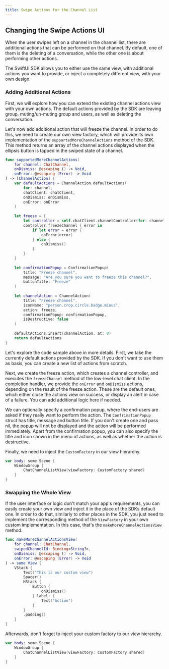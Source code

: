 ```yaml
---
title: Swipe Actions for the Channel List
---
```


## Changing the Swipe Actions UI

When the user swipes left on a channel in the channel list, there are additional actions that can be performed on that channel. By default, one of them is the deleting of a conversation, while the other one is about performing other actions.

The SwiftUI SDK allows you to either use the same view, with additional actions you want to provide, or inject a completely different view, with your own design.

### Adding Additional Actions

First, we will explore how you can extend the existing channel actions view with your own actions. The default actions provided by the SDK are leaving group, muting/un-muting group and users, as well as deleting the conversation. 

Let's now add additional action that will freeze the channel. In order to do this, we need to create our own view factory, which will provide its own implementation of the `supportedMoreChannelActions` method of the SDK. This method returns an array of the channel actions displayed when the ellipsis button is tapped in the swiped state of a channel.

```swift
func supportedMoreChannelActions(
    for channel: ChatChannel,
    onDismiss: @escaping () -> Void,
    onError: @escaping (Error) -> Void
) -> [ChannelAction] {
    var defaultActions = ChannelAction.defaultActions(
        for: channel,
        chatClient: chatClient,
        onDismiss: onDismiss,
        onError: onError
    )
    
    let freeze = {
        let controller = self.chatClient.channelController(for: channel.cid)
        controller.freezeChannel { error in
            if let error = error {
                onError(error)
            } else {
                onDismiss()
            }
        }
    }
    
    let confirmationPopup = ConfirmationPopup(
        title: "Freeze channel",
        message: "Are you sure you want to freeze this channel?",
        buttonTitle: "Freeze"
    )
    
    let channelAction = ChannelAction(
        title: "Freeze channel",
        iconName: "person.crop.circle.badge.minus",
        action: freeze,
        confirmationPopup: confirmationPopup,
        isDestructive: false
    )
    
    defaultActions.insert(channelAction, at: 0)
    return defaultActions
}

```

Let's explore the code sample above in more details. First, we take the currently default actions provided by the SDK. If you don't want to use them as basis, you can create a new list of actions from scratch. 

Next, we create the freeze action, which creates a channel controller, and executes the `freezeChannel` method of the low-level chat client. In the completion handler, we provide the `onError` and `onDismiss` actions, depending on the result of the freeze action. These are the default ones, which either close the actions view on success, or display an alert in case of a failure. You can add additional logic here if needed.

We can optionally specify a confirmation popup, where the end-users are asked if they really want to perform the action. The `ConfrimationPopup` struct has title, message and button title. If you don't create one and pass nil, the popup will not be displayed and the action will be performed immediately. Apart from the confirmation popup, you can also specify the title and icon shown in the menu of actions, as well as whether the action is destructive.

Finally, we need to inject the `CustomFactory` in our view hierarchy.

```swift
var body: some Scene {
    WindowGroup {
        ChatChannelListView(viewFactory: CustomFactory.shared)
    }
}
```

### Swapping the Whole View

If the user interface or logic don't match your app's requirements, you can easily create your own view and inject it in the place of the SDKs default one. In order to do that, similarly to other places in the SDK, you just need to implement the corresponding method of the `ViewFactory` in your own custom implementation. In this case, that's the `makeMoreChannelActionsView` method.

```swift
func makeMoreChannelActionsView(
    for channel: ChatChannel,
    swipedChannelId: Binding<String?>,
    onDismiss: @escaping () -> Void,
    onError: @escaping (Error) -> Void
) -> some View {
    VStack {
        Text("This is our custom view")
        Spacer()
        HStack {
            Button {
                onDismiss()
            } label: {
                Text("Action")
            }
        }
        .padding()
    }
}
```

Afterwards, don't forget to inject your custom factory to our view hierarchy.

```swift
var body: some Scene {
    WindowGroup {
        ChatChannelListView(viewFactory: CustomFactory.shared)
    }
}
```